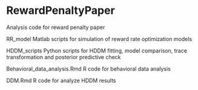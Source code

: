 # RewardPenaltyPaper
Analysis code for reward penalty paper

RR_model
  Matlab scripts for simulation of reward rate optimization models
  
HDDM_scripts
  Python scripts for HDDM fitting, model comparison, trace transformation and posterior predictive check
  
Behavioral_data_analysis.Rmd
  R code for behavioral data analysis
  
DDM.Rmd
  R code for analyze HDDM results
  
